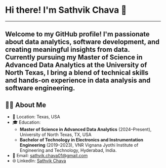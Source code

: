 # Hi there! I'm Sathvik Chava 👋
---
Welcome to my GitHub profile! I'm passionate about data analytics, software development, and creating meaningful insights from data. Currently pursuing my Master of Science in Advanced Data Analytics at the University of North Texas, I bring a blend of technical skills and hands-on experience in data analysis and software engineering.
---
## 👨‍💻 About Me
- 📍 Location: Texas, USA
- 🎓 Education:
  - **Master of Science in Advanced Data Analytics** (2024–Present), University of North Texas, TX, USA
  - **Bachelor of Technology in Electronics and Instrumentation Engineering** (2019–2023), VNR Vignana Jyothi Institute of Engineering and Technology, Hyderabad, India.
- 📧 Email: [sathvik.chava01@gmail.com](mailto:sathvik.chava01@gmail.com)
- 🌐 LinkedIn: [Sathvik Chava](https://linkedin.com/in/sathvikchava)

